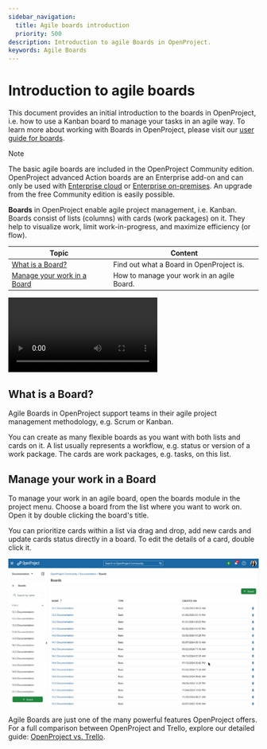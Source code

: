 ```yaml
---
sidebar_navigation:
  title: Agile boards introduction
  priority: 500
description: Introduction to agile Boards in OpenProject.
keywords: Agile Boards
---
```


# Introduction to agile boards

This document provides an initial introduction to the boards in OpenProject, i.e. how to use a Kanban board to manage your tasks in an agile way. To learn more about working with Boards in OpenProject, please visit our [user guide for boards](../../user-guide/agile-boards).

> [!NOTE]
> The basic agile boards are included in the OpenProject Community edition. OpenProject advanced Action boards are an Enterprise add-on and can only be used  with [Enterprise cloud](../../enterprise-guide/enterprise-cloud-guide) or [Enterprise on-premises](../../enterprise-guide/enterprise-on-premises-guide). An upgrade from the free Community edition is easily possible.

<div class="glossary">

**Boards** in OpenProject enable agile project management, i.e. Kanban. Boards consist of lists (columns) with cards (work packages) on it. They help to visualize work, limit work-in-progress, and maximize efficiency (or flow).

</div>

| Topic                                                       | Content                                    |
|-------------------------------------------------------------|--------------------------------------------|
| [What is a Board?](#what-is-a-board)                        | Find out what a Board in OpenProject is.   |
| [Manage your work in a Board](#manage-your-work-in-a-board) | How to manage your work in an agile Board. |

<video src="https://openproject-docs.s3.eu-central-1.amazonaws.com/videos/OpenProject-Agile-Boards.mp4"></video>

## What is a Board?

Agile Boards in OpenProject support teams in their agile project management methodology, e.g. Scrum or Kanban.

You can create as many flexible boards as you want with both lists and cards on it. A list usually represents a workflow, e.g. status or version of a work package. The cards are work packages, e.g. tasks, on this list.

## Manage your work in a Board

To manage your work in an agile board, open the boards module in the project menu. Choose a board from the list where you want to work on. Open it by double clicking the board's title.

You can prioritize cards within a list via drag and drop, add new cards and update cards status directly in a board. To edit the details of a card, double click it. 

![A gif showing how to open and edit a board in OpenProject](openproject_getting_started_boards.gif)

Agile Boards are just one of the many powerful features OpenProject offers. For a full comparison between OpenProject and Trello, explore our detailed guide: [OpenProject vs. Trello](https://www.openproject.org/project-management-software-alternatives/best-trello-alternative/).
